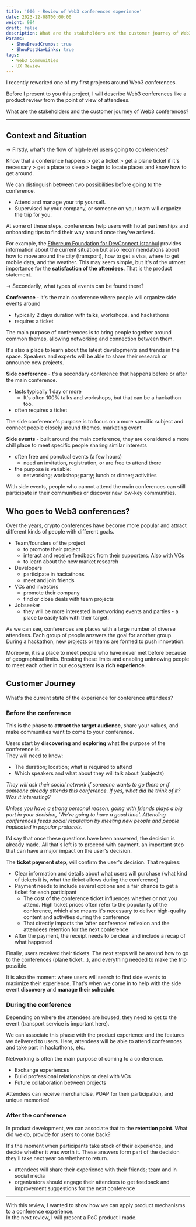 ```yaml
---
title: '006 - Review of Web3 conferences experience'
date: 2023-12-08T00:00:00
weight: 994
draft: false
description: What are the stakeholders and the customer journey of Web3 conferences?
Params:
  - ShowBreadCrumbs: true
  - ShowPostNavLinks: true
tags:
  - Web3 Communities
  - UX Review
---
```


I recently reworked one of my first projects around Web3 conferences. 

Before I present to you this project, I will describe Web3 conferences like a product review from the point of view of attendees. 

What are the stakeholders and the customer journey of Web3 conferences?

---

## Context and Situation

→ Firstly, what's the flow of high-level users going to conferences?

Know that a conference happens > get a ticket > get a plane ticket if it's necessary > get a place to sleep > begin to locate places and know how to get around.

We can distinguish between two possibilities before going to the conference.  
- Attend and manage your trip yourself.
- Supervised by your company, or someone on your team will organize the trip for you.

At some of these steps, conferences help users with hotel partnerships and onboarding tips to find their way around once they've arrived.

For example, the [Ethereum Foundation for DevConnect Istanbul](https://blog.ethereum.org/2023/11/03/devconnect-ist-update-2) provides information about the current situation but also recommendations about how to move around the city (transport), how to get a visa, where to get mobile data, and the weather.
This may seem simple, but it's of the utmost importance for the **satisfaction of the attendees**. That is the product statement.

→ Secondarily, what types of events can be found there?

**Conference** - it's the main conference where people will organize side events around
- typically 2 days duration with talks, workshops, and hackathons
- requires a ticket

The main purpose of conferences is to bring people together around common themes, allowing networking and connection between them.

It's also a place to learn about the latest developments and trends in the space. Speakers and experts will be able to share their research or announce new projects.

**Side conference** - t's a secondary conference that happens before or after the main conference.
- lasts typically 1 day or more
	- It's often 100% talks and workshops, but that can be a hackathon too.
- often requires a ticket

The side conference's purpose is to focus on a more specific subject and connect people closely around themes. marketing event

**Side events** - built around the main conference, they are considered a more chill place to meet specific people sharing similar interests
- often free and ponctual events (a few hours)
	- need an invitation, registration, or are free to attend there
- the purpose is variable:
	- networking; workshop; party; lunch or dinner; activities

With side events, people who cannot attend the main conferences can still participate in their communities or discover new low-key communities.

## Who goes to Web3 conferences?

Over the years, crypto conferences have become more popular and attract different kinds of people with different goals.
- Team/founders of the project
	- to promote their project
	- interact and receive feedback from their supporters. Also with VCs
	- to learn about the new market research
- Developers
	- participate in hackathons
	- meet and join friends
- VCs and investors
	- promote their company
	- find or close deals with team projects
- Jobseeker
	- they will be more interested in networking events and parties - a place to easily talk with their target.

As we can see, conferences are places with a large number of diverse attendees. Each group of people answers the goal for another group. During a hackathon, new projects or teams are formed to push innovation. 

Moreover, it is a place to meet people who have never met before because of geographical limits. Breaking these limits and enabling unknowing people to meet each other in our ecosystem is a **rich experience**.

## Customer Journey

What's the current state of the experience for conference attendees?

### Before the conference

This is the phase to **attract the target audience**, share your values, and make communities want to come to your conference.

Users start by **discovering** and **exploring** what the purpose of the conference is.  
They will need to know:
- The duration; location; what is required to attend
- Which speakers and what about they will talk about (subjects)

*They will ask their social network if someone wants to go there or if someone already attends this conference. If yes, what did he think of it? Was it interesting?*

*Unless you have a strong personal reason, going with friends plays a big part in your decision, 'We're going to have a good time'. Attending conferences feeds social reputation by meeting new people and people implicated in popular protocols.*

I'd say that once these questions have been answered, the decision is already made. All that's left is to proceed with payment, an important step that can have a major impact on the user's decision.

The **ticket payment step**, will confirm the user's decision. That requires:
- Clear information and details about what users will purchase (what kind of tickets it is, what the ticket allows during the conference)
- Payment needs to include several options and a fair chance to get a ticket for each participant
	- The cost of the conference ticket influences whether or not you attend. High ticket prices often refer to the popularity of the conference, which also means it's necessary to deliver high-quality content and activities during the conference
	- That directly impacts the 'after conference' reflexion and the attendees retention for the next conference
- After the payment, the receipt needs to be clear and include a recap of what happened

Finally, users received their tickets. The next steps will be around how to go to the conferences (plane ticket…), and everything needed to make the trip possible.

It is also the moment where users will search to find side events to maximize their experience. That's when we come in to help with the side event **discovery** and **manage their schedule**.

### During the conference

Depending on where the attendees are housed, they need to get to the event (transport service is important here).

We can associate this phase with the product experience and the features we delivered to users. Here, attendees will be able to attend conferences and take part in hackathons, etc.

Networking is often the main purpose of coming to a conference.
- Exchange experiences
- Build professional relationships or deal with VCs
- Future collaboration between projects

Attendees can receive merchandise, POAP for their participation, and unique memories!

### After the conference

In product development, we can associate that to the **retention point**. What did we do, provide for users to come back?

It's the moment when participants take stock of their experience, and decide whether it was worth it. These answers form part of the decision they'll take next year on whether to return.
- attendees will share their experience with their friends; team and in social media
- organizators should engage their attendees to get feedback and improvement suggestions for the next conference

---

With this review, I wanted to show how we can apply product mechanisms to a conference experience.  
In the next review, I will present a PoC product I made.
